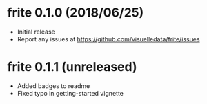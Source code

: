 frite 0.1.0 (2018/06/25)
========================

-   Initial release
-   Report any issues at <https://github.com/visuelledata/frite/issues>

frite 0.1.1 (unreleased)
========================

-   Added badges to readme
-   Fixed typo in getting-started vignette
